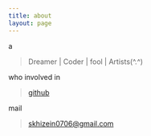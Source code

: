 ```yaml
---
title: about
layout: page
---
```


a

> Dreamer | Coder | fool | Artists(^.^)

who involved in

> [github](https://github.com/xhwSkhizein)

mail

> skhizein0706@gmail.com
